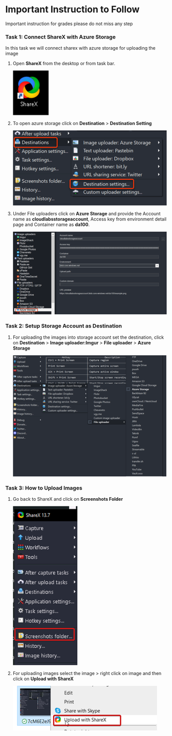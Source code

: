 # **Important Instruction to Follow**

Important instruction for grades please do not miss any step

### Task 1: **Connect ShareX with Azure Storage**


In this task we will connect sharex with azure storage for uploading the image

1. Open **ShareX** from the desktop or from task bar.

   ![Picture 1](Linked_image_Files/share-2.png)

2. To open azure storage click on **Destination** > **Destination Setting** 

     ![Picture 2](Linked_image_Files/sharex-3.png)
     
3. Under File uploaders click on **Azure Storage** and provide the Account name as **cloudlabsstorageaccount**, Access key from environment detail page and Container name as **da100**.
  
   ![Picture 2](Linked_image_Files/sharex-4.png)


### Task 2: **Setup Storage Account as Destination**


1. For uploading the images into storage account set the destination, click on **Destination** > **Image uploader:Imgur** > **File uploader** > **Azure Storage**

   ![Picture 2](Linked_image_Files/DA100-5.png)


### Task 3: **How to Upload Images**


1. Go back to ShareX and click on **Screenshots Folder**

   ![Picture 2](Linked_image_Files/ssfolder.png)

2. For uploading images select the image > right click on image and then click on **Upload with ShareX**

   ![Picture 2](Linked_image_Files/upload.png)
